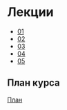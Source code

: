 <h1>
    Лекции
</h1>

<ul>
    <li>
        <a href="lectures/01/01.md">01</a>
    </li>
    <li>
        <a href="lectures/02/01.md">02</a>
    </li>
    <li>
        <a href="lectures/03/01.md">03</a>
    </li>
    <li>
        <a href="lectures/04/01.md">04</a>
    </li>
    <li>
        <a href="lectures/05/01.md">05</a>
    </li>
</ul>

<h2>
    План курса
</h2>
<div>
<a href="./COURSE_PLAN.md">План<a>
</div>
